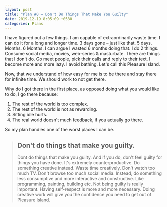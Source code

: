```yaml
---
layout: post
title: "Plan #0 – Don't Do Things That Make You Guilty"
date: 2019-12-19 8:05:09 +0530
categories: Plans
---
```


I have figured out a few things. I am capable of extraordinarily waste time. I can do it for a long and longer time. 3 days gone – just like that. 5 days. Months. 6 Months. I can argue I wasted 6 months doing that. I do 2 things. Consume social media, movies, web-series & masturbate. There are things that I don't do. Go meet people, pick their calls and reply to their text. I become more and more lazy. I avoid bathing. Let's call this Pleasure Island.

Now, that we understand of how easy for me is to be there and stay there for infinite time. We should work to not get there.

Why do I got there in the first place, as opposed doing what you would like to do, I go there because:

1. The rest of the world is too complex.
2. The rest of the world is not as rewarding.
3. Sitting idle hurts.
4. The real world doesn't much feedback, if you actually go there.

So my plan handles one of the worst places I can be.

> ## Don't do things that make you guilty.
>
> Dont do things that make you guilty. And if you do, don't feel guilty for things you have done. It's extremely counterproductive. Do something creative instead. Waste time creatively. Don't watch too much TV. Don't browse too much social media. Instead, do something less consumptive and more interactive and constructive. Like programming, painting, building etc. Not being guilty is really important. Having self-respect is more and more necessary. Doing creative work will give you the confidence you need to get out of Pleasure Island.
